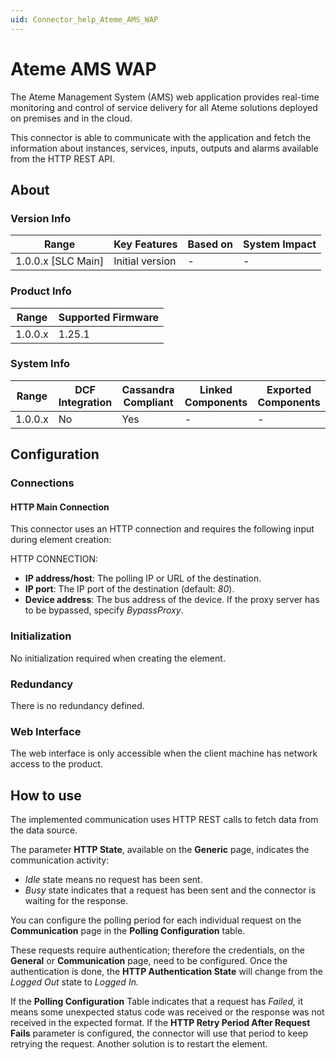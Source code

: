 ```yaml
---
uid: Connector_help_Ateme_AMS_WAP
---
```


# Ateme AMS WAP

The Ateme Management System (AMS) web application provides real-time monitoring and control of service delivery for all Ateme solutions deployed on premises and in the cloud.

This connector is able to communicate with the application and fetch the information about instances, services, inputs, outputs and alarms available from the HTTP REST API.

## About

### Version Info

| Range                | Key Features     | Based on     | System Impact     |
|----------------------|------------------|--------------|-------------------|
| 1.0.0.x [SLC Main]   | Initial version  | -            | -                 |

### Product Info

| Range     | Supported Firmware     |
|-----------|------------------------|
| 1.0.0.x   | 1.25.1                 |

### System Info

| Range     | DCF Integration     | Cassandra Compliant     | Linked Components     | Exported Components     |
|-----------|---------------------|-------------------------|-----------------------|-------------------------|
| 1.0.0.x   | No                  | Yes                     | -                     | -                       |

## Configuration

### Connections

#### HTTP Main Connection

This connector uses an HTTP connection and requires the following input during element creation:

HTTP CONNECTION:

- **IP address/host**: The polling IP or URL of the destination.
- **IP port**: The IP port of the destination (default: *80*).
- **Device address**: The bus address of the device. If the proxy server has to be bypassed, specify *BypassProxy*.

### Initialization

No initialization required when creating the element.

### Redundancy

There is no redundancy defined.

### Web Interface

The web interface is only accessible when the client machine has network access to the product.

## How to use

The implemented communication uses HTTP REST calls to fetch data from the data source.

The parameter **HTTP State**, available on the **Generic** page, indicates the communication activity:

- *Idle* state means no request has been sent.
- *Busy* state indicates that a request has been sent and the connector is waiting for the response.

You can configure the polling period for each individual request on the **Communication** page in the **Polling Configuration** table.

These requests require authentication; therefore the credentials, on the **General** or **Communication** page, need to be configured. Once the authentication is done, the **HTTP Authentication State** will change from the *Logged Out* state to *Logged In.*

If the **Polling Configuration** Table indicates that a request has *Failed,* it means some unexpected status code was received or the response was not received in the expected format. If the **HTTP Retry Period After Request Fails** parameter is configured, the connector will use that period to keep retrying the request. Another solution is to restart the element.

